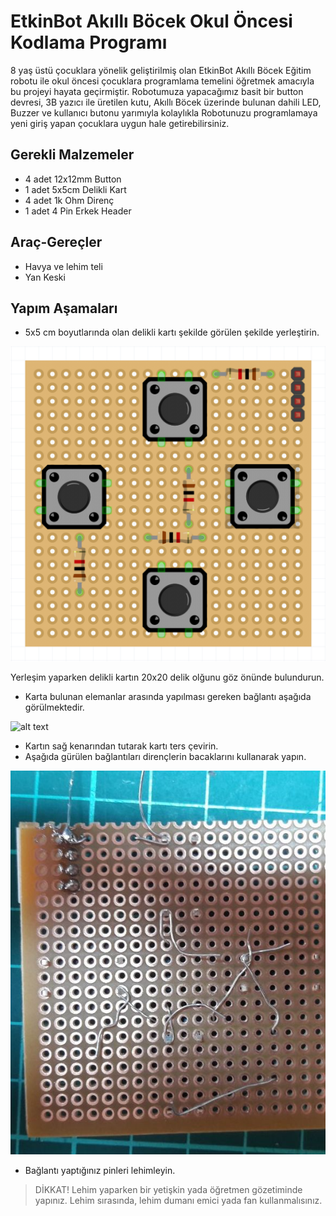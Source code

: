 # EtkinBot Akıllı Böcek Okul Öncesi Kodlama Programı

8 yaş üstü çocuklara yönelik geliştirilmiş olan EtkinBot Akıllı Böcek Eğitim robotu ile okul öncesi çocuklara programlama temelini öğretmek amacıyla bu projeyi hayata geçirmiştir. Robotumuza yapacağımız basit bir button devresi, 3B yazıcı ile üretilen kutu, Akıllı Böcek üzerinde bulunan dahili LED, Buzzer ve kullanıcı butonu yarımıyla kolaylıkla Robotunuzu programlamaya yeni giriş yapan çocuklara uygun hale getirebilirsiniz.


## Gerekli Malzemeler
* 4 adet 12x12mm Button
* 1 adet 5x5cm Delikli Kart
* 4 adet 1k Ohm Direnç
* 1 adet 4 Pin Erkek Header
## Araç-Gereçler
* Havya ve lehim teli
* Yan Keski

## Yapım Aşamaları
* 5x5 cm boyutlarında olan delikli kartı şekilde görülen şekilde yerleştirin.

![alt text](https://github.com/Barondom/EtkinBee/blob/master/doc/yerlesim.png "Elemanların Yerleşimi")

Yerleşim yaparken delikli kartın 20x20 delik olğunu göz önünde bulundurun.

* Karta bulunan elemanlar arasında yapılması gereken bağlantı aşağıda görülmektedir.

![alt text](https://github.com/Barondom/EtkinBee/blob/master/doc/baglant%C4%B1lar.png "Elemanların Bağlantıları")

* Kartın sağ kenarından tutarak kartı ters çevirin.
* Aşağıda gürülen bağlantıları dirençlerin bacaklarını kullanarak yapın.

![alt text](https://github.com/Barondom/EtkinBee/blob/master/doc/arkailk.jpg "Elemanların Bağlantıları")

* Bağlantı yaptığınız pinleri lehimleyin.
> DİKKAT! Lehim yaparken bir yetişkin yada öğretmen gözetiminde yapınız. Lehim sırasında, lehim dumanı emici yada fan kullanmalısınız.
